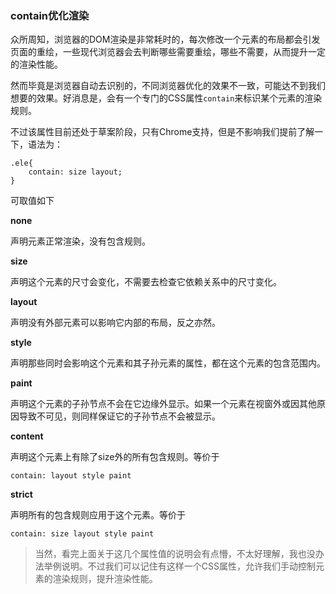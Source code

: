 ### contain优化渲染

众所周知，浏览器的DOM渲染是非常耗时的，每次修改一个元素的布局都会引发页面的重绘，一些现代浏览器会去判断哪些需要重绘，哪些不需要，从而提升一定的渲染性能。

然而毕竟是浏览器自动去识别的，不同浏览器优化的效果不一致，可能达不到我们想要的效果。好消息是，会有一个专门的CSS属性`contain`来标识某个元素的渲染规则。

不过该属性目前还处于草案阶段，只有Chrome支持，但是不影响我们提前了解一下，语法为：

```
.ele{
    contain: size layout;
}
```

可取值如下

**none**

声明元素正常渲染，没有包含规则。

**size**

声明这个元素的尺寸会变化，不需要去检查它依赖关系中的尺寸变化。

**layout**

声明没有外部元素可以影响它内部的布局，反之亦然。

**style**

声明那些同时会影响这个元素和其子孙元素的属性，都在这个元素的包含范围内。

**paint**

声明这个元素的子孙节点不会在它边缘外显示。如果一个元素在视窗外或因其他原因导致不可见，则同样保证它的子孙节点不会被显示。

**content**

声明这个元素上有除了size外的所有包含规则。等价于

```
contain: layout style paint
```

**strict**

声明所有的包含规则应用于这个元素。等价于

```
contain: size layout style paint
```

>当然，看完上面关于这几个属性值的说明会有点懵，不太好理解，我也没办法举例说明。不过我们可以记住有这样一个CSS属性，允许我们手动控制元素的渲染规则，提升渲染性能。
